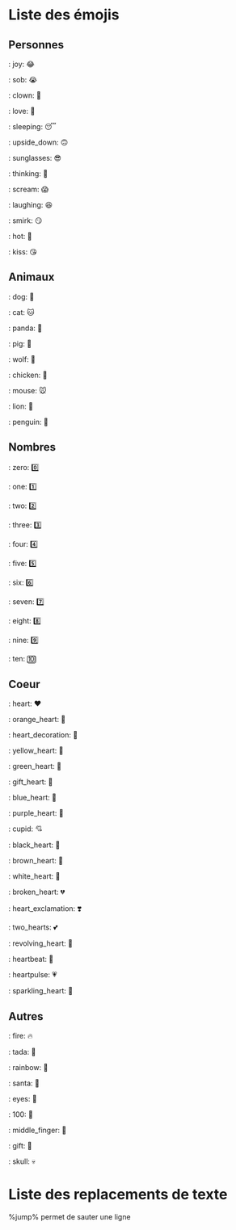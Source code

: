 # Liste des émojis

## Personnes

: joy: 😂

: sob: 😭

: clown: 🤡

: love: 🥰

: sleeping: 😴

: upside_down: 🙃

: sunglasses: 😎

: thinking: 🤔

: scream: 😱

: laughing: 😆

: smirk: 😏

: hot: 🥵

: kiss: 😘


## Animaux

: dog: 🐶

: cat: 🐱

: panda: 🐼

: pig: 🐷

: wolf: 🐺

: chicken: 🐔

: mouse: 🐭

: lion: 🦁

: penguin: 🐧


## Nombres

: zero: 0️⃣

: one: 1️⃣

: two: ️2️⃣

: three: 3️⃣

: four: 4️⃣

: five: 5️⃣

: six: 6️⃣

: seven: 7️⃣

: eight: 8️⃣

: nine: 9️⃣

: ten: 🔟


## Coeur

: heart: ❤️

: orange_heart: 🧡

: heart_decoration: 💟

: yellow_heart: 💛

: green_heart: 💚

: gift_heart: 💝

: blue_heart: 💙

: purple_heart: 💜

: cupid: 💘

: black_heart: 🖤

: brown_heart: 🤎

: white_heart: 🤍

: broken_heart: 💔

: heart_exclamation: ❣️

: two_hearts: 💕

: revolving_heart: 💞

: heartbeat: 💓

: heartpulse: 💗

: sparkling_heart: 💖


## Autres

: fire: 🔥

: tada: 🎉

: rainbow: 🌈

: santa: 🎅

: eyes: 👀

: 100: 💯

: middle_finger: 🖕

: gift: 🎁

: skull: 💀



# Liste des replacements de texte

%jump% permet de sauter une ligne
